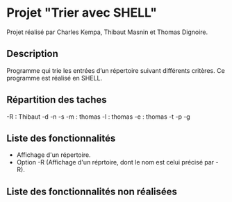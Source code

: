 # Projet "Trier avec SHELL"

Projet réalisé par Charles Kempa, Thibaut Masnin et Thomas Dignoire.

## Description

Programme qui trie les entrées d’un répertoire suivant différents critères. Ce programme est réalisé en SHELL.

## Répartition des taches

-R : Thibaut
-d
-n
-s
-m : thomas
-l : thomas
-e : thomas
-t
-p
-g

## Liste des fonctionnalités

* Affichage d'un répertoire.
* Option -R (Affichage d'un réprtoire, dont le nom est celui précisé par -R).

## Liste des fonctionnalités non réalisées
